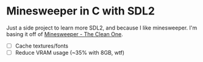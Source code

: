# Minesweeper in C with SDL2

Just a side project to learn more SDL2, and because I like minesweeper.
I'm basing it off of [Minesweeper - The Clean One](https://play.google.com/store/apps/details?id=ee.dustland.android.minesweeper).

- [ ] Cache textures/fonts
- [ ] Reduce VRAM usage (~35% with 8GB, wtf)
